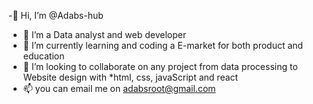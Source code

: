 
-👋 Hi, I’m @Adabs-hub
- 👀 I’m a Data analyst and web developer
- 🌱 I’m currently learning and coding a E-market for both product and education
- 💞️ I’m looking to collaborate on any project from data processing to Website design with *html, css, javaScript and react
 - 📫 you can email me on adabsroot@gmail.com

<!---
Adabs-hub/Adabs-hub is a ✨ special ✨ repository because its `README.md` (this file) appears on your GitHub profile.
You can click the Preview link to take a look at your changes.
--->
